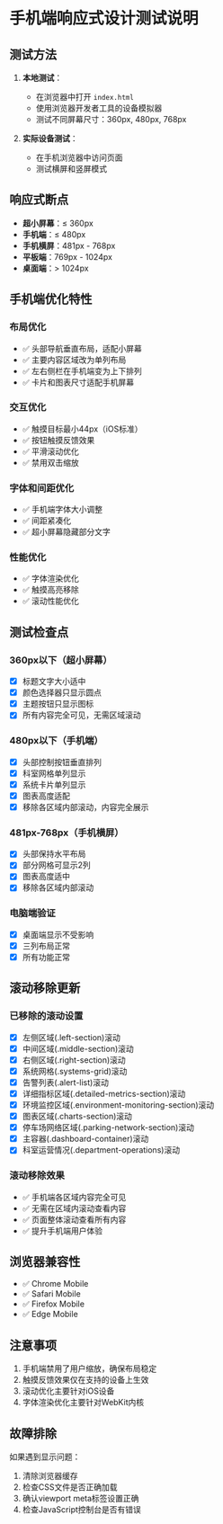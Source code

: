 # 手机端响应式设计测试说明

## 测试方法

1. **本地测试**：
   - 在浏览器中打开 `index.html`
   - 使用浏览器开发者工具的设备模拟器
   - 测试不同屏幕尺寸：360px, 480px, 768px

2. **实际设备测试**：
   - 在手机浏览器中访问页面
   - 测试横屏和竖屏模式

## 响应式断点

- **超小屏幕**：≤ 360px
- **手机端**：≤ 480px  
- **手机横屏**：481px - 768px
- **平板端**：769px - 1024px
- **桌面端**：> 1024px

## 手机端优化特性

### 布局优化
- ✅ 头部导航垂直布局，适配小屏幕
- ✅ 主要内容区域改为单列布局
- ✅ 左右侧栏在手机端变为上下排列
- ✅ 卡片和图表尺寸适配手机屏幕

### 交互优化
- ✅ 触摸目标最小44px（iOS标准）
- ✅ 按钮触摸反馈效果
- ✅ 平滑滚动优化
- ✅ 禁用双击缩放

### 字体和间距优化
- ✅ 手机端字体大小调整
- ✅ 间距紧凑化
- ✅ 超小屏幕隐藏部分文字

### 性能优化
- ✅ 字体渲染优化
- ✅ 触摸高亮移除
- ✅ 滚动性能优化

## 测试检查点

### 360px以下（超小屏幕）
- [x] 标题文字大小适中
- [x] 颜色选择器只显示圆点
- [x] 主题按钮只显示图标
- [x] 所有内容完全可见，无需区域滚动

### 480px以下（手机端）
- [x] 头部控制按钮垂直排列
- [x] 科室网格单列显示
- [x] 系统卡片单列显示
- [x] 图表高度适配
- [x] 移除各区域内部滚动，内容完全展示

### 481px-768px（手机横屏）
- [x] 头部保持水平布局
- [x] 部分网格可显示2列
- [x] 图表高度适中
- [x] 移除各区域内部滚动

### 电脑端验证
- [x] 桌面端显示不受影响
- [x] 三列布局正常
- [x] 所有功能正常

## 滚动移除更新

### 已移除的滚动设置
- [x] 左侧区域(.left-section)滚动
- [x] 中间区域(.middle-section)滚动
- [x] 右侧区域(.right-section)滚动
- [x] 系统网格(.systems-grid)滚动
- [x] 告警列表(.alert-list)滚动
- [x] 详细指标区域(.detailed-metrics-section)滚动
- [x] 环境监控区域(.environment-monitoring-section)滚动
- [x] 图表区域(.charts-section)滚动
- [x] 停车场网络区域(.parking-network-section)滚动
- [x] 主容器(.dashboard-container)滚动
- [x] 科室运营情况(.department-operations)滚动

### 滚动移除效果
- ✅ 手机端各区域内容完全可见
- ✅ 无需在区域内滚动查看内容
- ✅ 页面整体滚动查看所有内容
- ✅ 提升手机端用户体验

## 浏览器兼容性

- ✅ Chrome Mobile
- ✅ Safari Mobile  
- ✅ Firefox Mobile
- ✅ Edge Mobile

## 注意事项

1. 手机端禁用了用户缩放，确保布局稳定
2. 触摸反馈效果仅在支持的设备上生效
3. 滚动优化主要针对iOS设备
4. 字体渲染优化主要针对WebKit内核

## 故障排除

如果遇到显示问题：
1. 清除浏览器缓存
2. 检查CSS文件是否正确加载
3. 确认viewport meta标签设置正确
4. 检查JavaScript控制台是否有错误